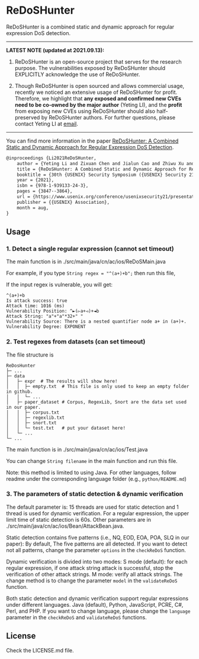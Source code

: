 # ReDoSHunter
ReDoSHunter is a combined static and dynamic approach for regular expression DoS detection.


------

**LATEST NOTE (updated at 2021.09.13):**

1. ReDoSHunter is an open-source project that serves for the research purpose. The vulnerabilities exposed by ReDoSHunter should EXPLICITLY acknowledge the use of ReDoSHunter.  

2. Though ReDoSHunter is open sourced and allows commercial usage, recently we noticed an extensive usage of ReDoSHunter for profit. Therefore, we highlight that **any exposed and confirmed new CVEs need to be co-owned by the major author** (Yeting LI), and the **profit** from exposing new CVEs using ReDoSHunter should also half-preserved by ReDoSHunter authors. For further questions, please contact Yeting LI at [email](lyt@ios.ac.cn).


------


You can find more information in the paper [ReDoSHunter: A Combined Static and Dynamic Approach for Regular Expression DoS Detection](https://www.usenix.org/system/files/sec21-li-yeting.pdf).

```tex
@inproceedings {Li2021ReDoSHunter,
    author = {Yeting Li and Zixuan Chen and Jialun Cao and Zhiwu Xu and Qiancheng Peng and Haiming Chen and Liyuan Chen and Shing-Chi Cheung},
    title = {ReDoSHunter: A Combined Static and Dynamic Approach for Regular Expression DoS Detection},
    booktitle = {30th {USENIX} Security Symposium ({USENIX} Security 21)},
    year = {2021},
    isbn = {978-1-939133-24-3},
    pages = {3847--3864},
    url = {https://www.usenix.org/conference/usenixsecurity21/presentation/li-yeting},
    publisher = {{USENIX} Association},
    month = aug,
}
```

## Usage

### 1. Detect a single regular expression (cannot set timeout)
The main function is in ./src/main/java/cn/ac/ios/ReDoSMain.java

For example, if you type ```String regex = "^(a+)+b";``` then run this file,

If the input regex is vulnerable, you will get:
```
^(a+)+b
Is attack success: true
Attack time: 1016 (ms)
Vulnerability Position: ^►(▻a+◅)+◄b
Attack String: "a"+"a"*32+" "
Vulnerability Source: There is a nested quantifier node a+ in (a+)+.
Vulnerability Degree: EXPONENT
```

### 2. Test regexes from datasets (can set timeout)
The file structure is
```
ReDosHunter
├─ ...
├─ data	
│   ├─ expr  # The results will show here!
│   │  ├─ empty.txt  # This file is only used to keep an empty folder in github.
│   │  └─ ...
│   ├─ paper_dataset # Corpus, RegexLib, Snort are the data set used in our paper.
│   │  ├─ corpus.txt 
│   │  ├─ regexlib.txt
│   │  ├─ snort.txt
│   │  └─ test.txt   # put your dataset here!
│   └─ ...
└─ ...
```

The main function is in ./src/main/java/cn/ac/ios/Test.java

You can change ```String filename``` in the main function and run this file.

Note: this method is limited to using Java. For other languages, follow readme under the corresponding language folder (e.g., ``python/README.md``)


### 3. The parameters of static detection & dynamic verification
The default parameter is: 15 threads are used for static detection and 1 thread is used for dynamic verification. For a regular expression, the upper limit time of static detection is 60s. Other parameters are in ./src/main/java/cn/ac/ios/Bean/AttackBean.java.

Static detection contains five patterns (i.e., NQ, EOD, EOA, POA, SLQ in our paper): By default, The five patterns are all detected. If you want to detect not all patterns, change the parameter ```options``` in the ```checkReDoS``` function.

Dynamic verification is divided into two modes:
S mode (default): for each regular expression, if one attack string attack is successful, stop the verification of other attack strings.
M mode: verify all attack strings.
The change method is to change the parameter ```model``` in the ```validateReDoS``` function.

Both static detection and dynamic verification support regular expressions under different languages. Java (default), Python, JavaScript, PCRE, C#, Perl, and PHP. 
If you want to change language, please change the ```language``` parameter in the ```checkReDoS``` and ```validateReDoS``` functions.


## License
Check the LICENSE.md file.
